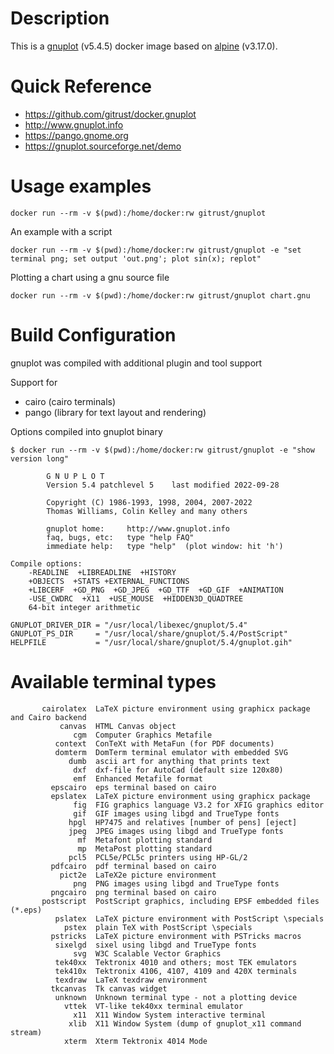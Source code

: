 # Description

This is a [gnuplot](http://www.gnuplot.info) (v5.4.5) docker image based on [alpine](https://hub.docker.com/_/alpine) (v3.17.0).

# Quick Reference

- https://github.com/gitrust/docker.gnuplot
- http://www.gnuplot.info
- https://pango.gnome.org
- https://gnuplot.sourceforge.net/demo

# Usage examples

```
docker run --rm -v $(pwd):/home/docker:rw gitrust/gnuplot
```

An example with a script
```
docker run --rm -v $(pwd):/home/docker:rw gitrust/gnuplot -e "set terminal png; set output 'out.png'; plot sin(x); replot"
```

Plotting a chart using a gnu source file
```
docker run --rm -v $(pwd):/home/docker:rw gitrust/gnuplot chart.gnu
```

# Build Configuration

gnuplot was compiled with additional plugin and tool support

Support for 

- cairo (cairo terminals)
- pango (library for text layout and rendering)

Options compiled into gnuplot binary

```
$ docker run --rm -v $(pwd):/home/docker:rw gitrust/gnuplot -e "show version long"

        G N U P L O T
        Version 5.4 patchlevel 5    last modified 2022-09-28

        Copyright (C) 1986-1993, 1998, 2004, 2007-2022
        Thomas Williams, Colin Kelley and many others

        gnuplot home:     http://www.gnuplot.info
        faq, bugs, etc:   type "help FAQ"
        immediate help:   type "help"  (plot window: hit 'h')

Compile options:
    -READLINE  +LIBREADLINE  +HISTORY
    +OBJECTS  +STATS +EXTERNAL_FUNCTIONS
    +LIBCERF  +GD_PNG  +GD_JPEG  +GD_TTF  +GD_GIF  +ANIMATION
    -USE_CWDRC  +X11  +USE_MOUSE  +HIDDEN3D_QUADTREE
    64-bit integer arithmetic

GNUPLOT_DRIVER_DIR = "/usr/local/libexec/gnuplot/5.4"
GNUPLOT_PS_DIR     = "/usr/local/share/gnuplot/5.4/PostScript"
HELPFILE           = "/usr/local/share/gnuplot/5.4/gnuplot.gih"
```

# Available terminal types

```
       cairolatex  LaTeX picture environment using graphicx package and Cairo backend
           canvas  HTML Canvas object
              cgm  Computer Graphics Metafile
          context  ConTeXt with MetaFun (for PDF documents)
          domterm  DomTerm terminal emulator with embedded SVG
             dumb  ascii art for anything that prints text
              dxf  dxf-file for AutoCad (default size 120x80)
              emf  Enhanced Metafile format
         epscairo  eps terminal based on cairo
         epslatex  LaTeX picture environment using graphicx package
              fig  FIG graphics language V3.2 for XFIG graphics editor
              gif  GIF images using libgd and TrueType fonts
             hpgl  HP7475 and relatives [number of pens] [eject]
             jpeg  JPEG images using libgd and TrueType fonts
               mf  Metafont plotting standard
               mp  MetaPost plotting standard
             pcl5  PCL5e/PCL5c printers using HP-GL/2
         pdfcairo  pdf terminal based on cairo
           pict2e  LaTeX2e picture environment
              png  PNG images using libgd and TrueType fonts
         pngcairo  png terminal based on cairo
       postscript  PostScript graphics, including EPSF embedded files (*.eps)
          pslatex  LaTeX picture environment with PostScript \specials
            pstex  plain TeX with PostScript \specials
         pstricks  LaTeX picture environment with PSTricks macros
          sixelgd  sixel using libgd and TrueType fonts
              svg  W3C Scalable Vector Graphics
          tek40xx  Tektronix 4010 and others; most TEK emulators
          tek410x  Tektronix 4106, 4107, 4109 and 420X terminals
          texdraw  LaTeX texdraw environment
         tkcanvas  Tk canvas widget
          unknown  Unknown terminal type - not a plotting device
            vttek  VT-like tek40xx terminal emulator
              x11  X11 Window System interactive terminal
             xlib  X11 Window System (dump of gnuplot_x11 command stream)
            xterm  Xterm Tektronix 4014 Mode
```
